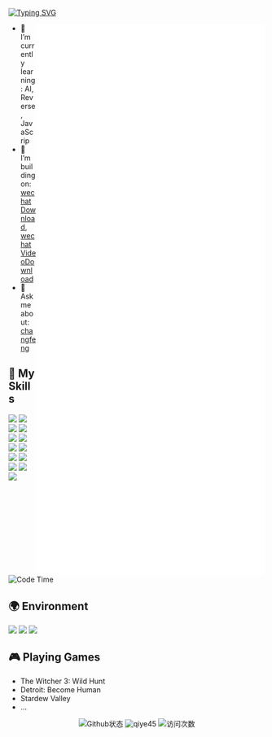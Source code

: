 [![Typing SVG](https://readme-typing-svg.herokuapp.com?size=25&duration=2500&color=8C43EA&vCenter=true&width=200&height=40&lines=Hi+there+%F0%9F%91%8B%F0%9F%8F%BB;I'm+changfeng)](https://git.io/typing-svg)

[//]: # (<a href="#">)

[//]: # ()

[//]: # (  <img align="right" src="https://github-readme-stats.vercel.app/api?username=qiye45&count_private=true&show_icons=true&bg_color=15,f2f7fd,E0EAFC" />)

[//]: # ()

[//]: # (</a>)

<a>
  <img align="right" width="450px" src="./github-metrics.svg"  alt="资料"/>
</a>

- 🌱 I’m currently learning: AI, Reverse, JavaScrip
- 👯 I’m building
  on: [wechatDownload](https://github.com/qiye45/wechatDownload), [wechatVideoDownload](https://github.com/qiye45/wechatVideoDownload)
- 💬 Ask me about: [changfeng](https://t.me/changfengbox)

## 🌟 **My Skills**

![](https://img.shields.io/badge/-Python-3e74a2?style=flat-square&logo=Python&logoColor=fff)
![](https://img.shields.io/badge/Go-00ADD8?logo=Go&logoColor=white&style=flat-square)
![](https://img.shields.io/badge/-JavaScript-F7DF1E?style=flat-square&logo=JavaScript&logoColor=fff)
![](https://img.shields.io/badge/-Vue-4fc08d?style=flat-square&logo=Vue.js&logoColor=fff)
![](https://img.shields.io/badge/-Qt-41CD52?style=flat-square&logo=Qt&logoColor=fff)
![](https://img.shields.io/badge/-Linux-fcc624?style=flat-square&logo=Linux&logoColor=fff)
![](https://img.shields.io/badge/-Docker-2496ED?style=flat-square&logo=Docker&logoColor=fff)
![](https://img.shields.io/badge/-nginx-009639?style=flat-square&logo=nginx&logoColor=fff)
![](https://img.shields.io/badge/-Git-F05032?style=flat-square&logo=git&logoColor=white)
![](https://img.shields.io/badge/-GitHub%20Actions-2088FF?style=flat-square&logo=GitHubActions&logoColor=fff)
![](https://shields.io/badge/MySQL-lightgrey?logo=mysql&style=plastic&logoColor=white&labelColor=blue)
![](https://img.shields.io/badge/-Redis-DC382D?style=flat-square&logo=Redis&logoColor=fff)
![](https://img.shields.io/badge/-rabbitmq-%23FF6600?style=flat-square&logo=rabbitmq&logoColor=white)


[//]: # (![]&#40;https://img.shields.io/badge/Kubernetes-326CE5?style=flat-badge&logo=Kubernetes&logoColor=white&#41;)

[//]: # (![]&#40;https://img.shields.io/badge/Apache_Kafka-231F20?style=flat-square&logo=apache-kafka&logoColor=white&#41;)

[//]: # (![]&#40;https://img.shields.io/badge/-MongoDB-47A248?style=flat-square&logo=MongoDB&logoColor=fff&#41;)

[//]: # (![]&#40;https://img.shields.io/badge/-React-2d98ce?style=flat-square&logo=React&logoColor=fff&#41;)

[//]: # (![]&#40;https://img.shields.io/badge/-FastAPI-009688?style=flat-square&logo=FastAPI&logoColor=fff&#41;)

<!--START_SECTION:waka-->
![Code Time](http://img.shields.io/badge/Code%20Time-5%2C836%20hrs%2027%20mins-blue)

## 🌍 **Environment**

![](https://img.shields.io/badge/Windows11-0078d6?style=flat-square&logo=windows&logoColor=fff)
![](https://img.shields.io/badge/Ubuntu-E95420?style=flat-square&logo=ubuntu&logoColor=white)
![](https://img.shields.io/badge/MacOS--9cf?style=social&logo=Apple)

[//]: # (![]&#40;https://img.shields.io/badge/PyCharm-4fc08d?style=flat-square&logo=pycharm&logoColor=fff&#41;)

[//]: # (![]&#40;https://img.shields.io/badge/-Goland-05ABD0?style=flat&logo=goland&#41;)

[//]: # (![]&#40;https://img.shields.io/badge/Clion-05ABD0?style=flat-square&logo=clion&logoColor=fff&#41;)

## 🎮 Playing **Games**

- The Witcher 3: Wild Hunt
- Detroit: Become Human
- Stardew Valley
- ...

<p align="center">

  <img  width="315px"  src="https://readmeservice-haleclipse.vercel.app/api?username=qiye45&show_icons=true&include_all_commits=true&count_private=true&role=OWNER,ORGANIZATION_MEMBER,COLLABORATOR" alt="Github状态"/>

  <img src="https://github-readme-streak-stats.herokuapp.com/?user=qiye45"  width="315px" alt="qiye45" />

  <img  src="https://count.getloli.com/get/@changfeng" alt="访问次数">

[//]: # (  <img  src="https://github-readme-stats.vercel.app/api/top-langs/?username=qiye45&layout=compact" alt="qiye45">)

</p>

[//]: # (  <img  width="315px"  src="https://github-readme-stats.vercel.app/api?username=qiye45&count_private=true&show_icons=true" alt="Github状态"/>)

[//]: # (<img  src="https://github-readme-stats.vercel.app/api/top-langs/?username=qiye45&size_weight=0.5&count_weight=0.5" alt="qiye45">)

[//]: # (  <img  src="https://count.getloli.com/get/@changfeng?theme=rule34" alt="访问次数">)

